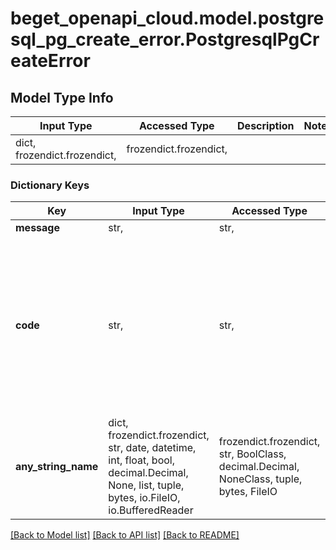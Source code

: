 # beget_openapi_cloud.model.postgresql_pg_create_error.PostgresqlPgCreateError

## Model Type Info
Input Type | Accessed Type | Description | Notes
------------ | ------------- | ------------- | -------------
dict, frozendict.frozendict,  | frozendict.frozendict,  |  | 

### Dictionary Keys
Key | Input Type | Accessed Type | Description | Notes
------------ | ------------- | ------------- | ------------- | -------------
**message** | str,  | str,  |  | [optional] 
**code** | str,  | str,  |  | [optional] must be one of ["_", "INSUFFICIENT_FUNDS", "CONFIGURATION_NOT_FOUND", "INVALID_DISPLAY_NAME", "INVALID_DESCRIPTION", "INVALID_DB_NAME", "INVALID_ROLE_NAME", "INVALID_PASSWORD", "TEMPORARILY_UNAVAILABLE", "SERVICE_DISABLED", "BLACKLISTED_PASSWORD", "INVALID_CONFIG_PARAMS", "DB_NAME_IS_RESERVED", "ROLE_NAME_IS_RESERVED", ] 
**any_string_name** | dict, frozendict.frozendict, str, date, datetime, int, float, bool, decimal.Decimal, None, list, tuple, bytes, io.FileIO, io.BufferedReader | frozendict.frozendict, str, BoolClass, decimal.Decimal, NoneClass, tuple, bytes, FileIO | any string name can be used but the value must be the correct type | [optional]

[[Back to Model list]](../../README.md#documentation-for-models) [[Back to API list]](../../README.md#documentation-for-api-endpoints) [[Back to README]](../../README.md)

